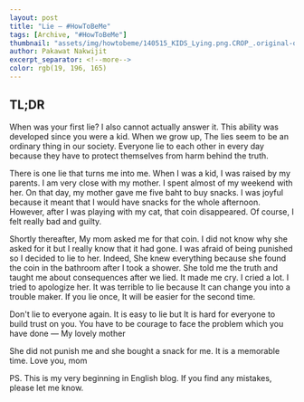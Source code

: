 ```yaml
---
layout: post
title: "Lie ― #HowToBeMe"
tags: [Archive, "#HowToBeMe"]
thumbnail: "assets/img/howtobeme/140515_KIDS_Lying.png.CROP_.original-original.png"
author: Pakawat Nakwijit
excerpt_separator: <!--more-->
color: rgb(19, 196, 165)
---
```


## TL;DR
When was your first lie? I also cannot actually answer it. This ability was developed since you were a kid. When we grow up, The lies seem to be an ordinary thing in our society. Everyone lie to each other in every day because they have to protect themselves from harm behind the truth.
<!--more-->

There is one lie that turns me into me. When I was a kid, I was raised by my parents. I am very close with my mother. I spent almost of my weekend with her. On that day, my mother gave me five baht to buy snacks. I was joyful because it meant that I would have snacks for the whole afternoon. However, after I was playing with my cat, that coin disappeared. Of course, I felt really bad and guilty.

Shortly thereafter, My mom asked me for that coin. I did not know why she asked for it but I really know that it had gone. I was afraid of being punished so I decided to lie to her. Indeed, She knew everything because she found the coin in the bathroom after I took a shower. She told me the truth and taught me about consequences after we lied. It made me cry. I cried a lot. I tried to apologize her. It was terrible to lie because It can change you into a trouble maker. If you lie once, It will be easier for the second time.

<div class="blockquote">

Don't lie to everyone again. It is easy to lie but It is hard for everyone to build trust on you. You have to be courage to face the problem which you have done
― My lovely mother</div>

She did not punish me and she bought a snack for me. It is a memorable time.
Love you, mom

PS. This is my very beginning in English blog. If you find any mistakes, please let me know.

